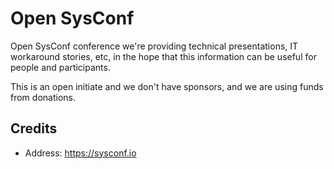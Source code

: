 # Open SysConf

Open SysConf conference we're providing technical presentations, IT workaround stories, etc, in the hope that this information can be useful for people and participants.

This is an open initiate and we don't have sponsors, and we are using funds from donations.

## Credits

* Address: https://sysconf.io
